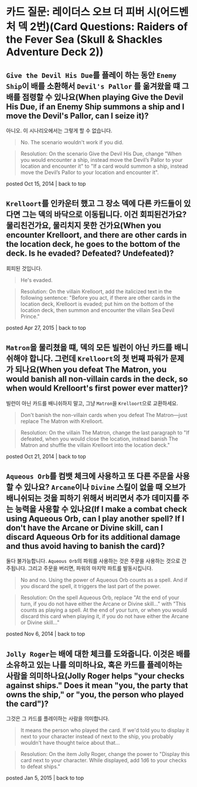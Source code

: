 # 카드 질문: 레이더스 오브 더 피버 시(어드벤처 덱 2번)(Card Questions: Raiders of the Fever Sea (Skull & Shackles Adventure Deck 2))

## `Give the Devil His Due`를 플레이 하는 동안 `Enemy Ship`이 배를 소환해서 `Devil's Pallor` 를 옮겨왔을 떄 그 배를 점령할 수 있나요(When playing Give the Devil His Due, if an Enemy Ship summons a ship and I move the Devil's Pallor, can I seize it)?

아니오. 이 시나리오에서는 그렇게 할 수 없습니다.

> No. The scenario wouldn't work if you did.

> Resolution: On the scenario Give the Devil His Due, change "When you would encounter a ship, instead move the Devil’s Pallor to your location and encounter it" to "If a card would summon a ship, instead move the Devil’s Pallor to your location and encounter it".

posted Oct 15, 2014 | back to top

## `Krelloort`를 인카운터 했고 그 장소 덱에 다른 카드들이 있다면 그는 덱의 바닥으로 이동됩니다. 이건 회피된건가요? 물리친건가요, 물리치지 못한 건가요(When you encounter Krelloort, and there are other cards in the location deck, he goes to the bottom of the deck. Is he evaded? Defeated? Undefeated)?

회피된 것입니다.

> He's evaded.

> Resolution: On the villain Krelloort, add the italicized text in the following sentence: "Before you act, if there are other cards in the location deck, Krelloort is evaded; put him on the bottom of the location deck, then summon and encounter the villain Sea Devil Prince."

posted Apr 27, 2015 | back to top

## `Matron`을 물리쳤을 떄, 덱의 모든 빌런이 아닌 카드를 배니쉬해야 합니다. 그런데 `Krelloort`의 첫 번째 파워가 문제가 되나요(When you defeat The Matron, you would banish all non-villain cards in the deck, so when would Krelloort's first power ever matter)?

빌런이 아닌 카드를 배니쉬하지 말고, 그냥 `Matron`을 `Krelloort`으로 교환하세요.

> Don't banish the non-villain cards when you defeat The Matron—just replace The Matron with Krelloort.

> Resolution: On the villain The Matron, change the last paragraph to "If defeated, when you would close the location, instead banish The Matron and shuffle the villain Krelloort into the location deck."

posted Oct 21, 2014 | back to top

## `Aqueous Orb`를 컴뱃 체크에 사용하고 또 다른 주문을 사용할 수 있나요? `Arcane`이나 `Divine` 스킬이 없을 때 오브가 배니쉬되는 것을 피하기 위해서 버리면서 추가 데미지를 주는 능력을 사용할 수 있나요(If I make a combat check using Aqueous Orb, can I play another spell? If I don't have the Arcane or Divine skill, can I discard Aqueous Orb for its additional damage and thus avoid having to banish the card)?

둘다 불가능합니다. `Aqueous Orb`의 파워를 사용하는 것은 주문을 사용하는 것으로 간주됩니다. 그리고 주문을 버리면, 파워의 마지막 파트를 발동시킵니다.

> No and no. Using the power of Aqueous Orb counts as a spell. And if you discard the spell, it triggers the last part of the power.

> Resolution: On the spell Aqueous Orb, replace "At the end of your turn, if you do not have either the Arcane or Divine skill..." with "This counts as playing a spell. At the end of your turn, or when you would discard this card when playing it, if you do not have either the Arcane or Divine skill..."

posted Nov 6, 2014 | back to top

## `Jolly Roger`는 배에 대한 체크를 도와줍니다. 이것은 배를 소유하고 있는 나를 의미하나요, 혹은 카드를 플레이하는 사람을 의미하나요(Jolly Roger helps "your checks against ships." Does it mean "you, the party that owns the ship," or "you, the person who played the card")?

그것은 그 카드를 플레이하는 사람을 의미합니다. 

> It means the person who played the card. If we'd told you to display it next to your character instead of next to the ship, you probably wouldn't have thought twice about that...

> Resolution: On the item Jolly Roger, change the power to "Display this card next to your character. While displayed, add 1d6 to your checks to defeat ships."

posted Jan 5, 2015 | back to top
